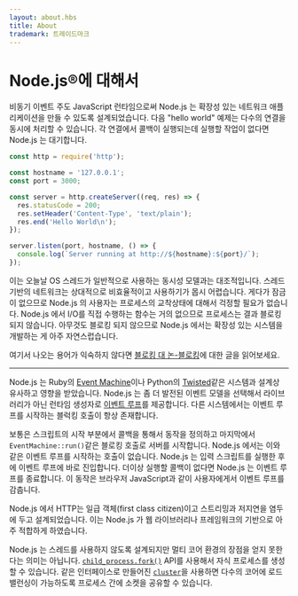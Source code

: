 ```yaml
---
layout: about.hbs
title: About
trademark: 트레이드마크
---
```

# Node.js&reg;에 대해서

비동기 이벤트 주도 JavaScript 런타임으로써 Node.js 는 확장성 있는 네트워크 애플리케이션을 만들 수 있도록
설계되었습니다. 다음 "hello world" 예제는 다수의 연결을 동시에 처리할 수 있습니다.
각 연결에서 콜백이 실행되는데 실행할 작업이 없다면 Node.js 는 대기합니다.

```javascript
const http = require('http');

const hostname = '127.0.0.1';
const port = 3000;

const server = http.createServer((req, res) => {
  res.statusCode = 200;
  res.setHeader('Content-Type', 'text/plain');
  res.end('Hello World\n');
});

server.listen(port, hostname, () => {
  console.log(`Server running at http://${hostname}:${port}/`);
});
```

이는 오늘날 OS 스레드가 일반적으로 사용하는 동시성 모델과는 대조적입니다. 스레드 기반의 네트워크는
상대적으로 비효율적이고 사용하기가 몹시 어렵습니다. 게다가 잠금이 없으므로 Node.js 의 사용자는 프로세스의
교착상태에 대해서 걱정할 필요가 없습니다. Node.js 에서 I/O를 직접 수행하는 함수는 거의 없으므로 프로세스는
결과 블로킹 되지 않습니다. 아무것도 블로킹 되지 않으므로 Node.js 에서는 확장성 있는 시스템을 개발하는 게
아주 자연스럽습니다.

여기서 나오는 용어가 익숙하지 않다면 [블로킹 대 논-블로킹][]에 대한 글을 읽어보세요.

---

Node.js 는 Ruby의 [Event Machine][]이나 Python의 [Twisted][]같은 시스템과 설계상 유사하고
영향을 받았습니다. Node.js 는 좀 더 발전된 이벤트 모델을 선택해서 라이브러리가 아닌 런타임 생성자로
[이벤트 루프][]를 제공합니다. 다른 시스템에서는 이벤트 루프를 시작하는 블럭킹 호출이 항상 존재합니다.

보통은 스크립트의 시작 부분에서 콜백을 통해서 동작을 정의하고 마지막에서 `EventMachine::run()`같은
블로킹 호출로 서버를 시작합니다. Node.js 에서는 이와 같은 이벤트 루프를 시작하는 호출이 없습니다. Node.js 는
입력 스크립트를 실행한 후에 이벤트 루프에 바로 진입합니다. 더이상 실행할 콜백이 없다면 Node.js 는
이벤트 루프를 종료합니다. 이 동작은 브라우저 JavaScript과 같이 사용자에게서 이벤트 루프를 감춥니다.

Node.js 에서 HTTP는 일급 객체(first class citizen)이고 스트리밍과 저지연을 염두에 두고
설계되었습니다. 이는 Node.js 가 웹 라이브러리나 프레임워크의 기반으로 아주 적합하게 하였습니다.

Node.js 는 스레드를 사용하지 않도록 설계되지만 멀티 코어 환경의 장점을 얻지 못한다는 의미는 아닙니다.
[`child_process.fork()`][] API를 사용해서 자식 프로세스를 생성할 수 있습니다. 같은 인터페이스로
만들어진 [`cluster`][]을 사용하면 다수의 코어에 로드 밸런싱이 가능하도록 프로세스 간에
소켓을 공유할 수 있습니다.

[블로킹 대 논-블로킹]: https://nodejs.org/ko/docs/guides/blocking-vs-non-blocking/
[`child_process.fork()`]: https://nodejs.org/api/child_process.html#child_process_child_process_fork_modulepath_args_options
[`cluster`]: https://nodejs.org/api/cluster.html
[이벤트 루프]: https://nodejs.org/ko/docs/guides/event-loop-timers-and-nexttick/
[Event Machine]: https://github.com/eventmachine/eventmachine
[Twisted]: http://twistedmatrix.com/
